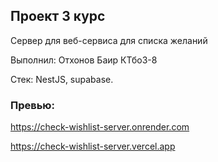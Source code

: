 ## Проект 3 курс
Сервер для веб-сервиса для списка желаний

Выполнил: Отхонов Баир КТбо3-8

Стек: NestJS, supabase.

### Превью:
https://check-wishlist-server.onrender.com

https://check-wishlist-server.vercel.app

